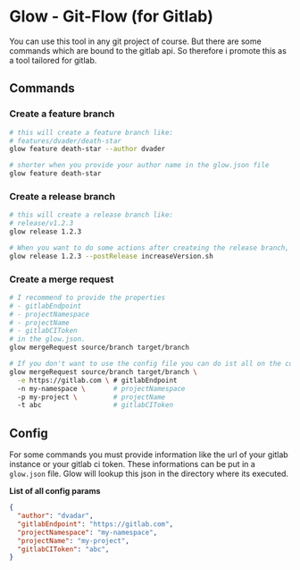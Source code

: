 # Glow - Git-Flow (for Gitlab)

You can use this tool in any git project of course. But there are some commands which are bound to the gitlab api. So therefore i promote this as a tool tailored for gitlab.

## Commands

### Create a feature branch

```bash
# this will create a feature branch like:
# features/dvader/death-star
glow feature death-star --author dvader

# shorter when you provide your author name in the glow.json file
glow feature death-star
```

### Create a release branch

```bash
# this will create a release branch like:
# release/v1.2.3
glow release 1.2.3

# When you want to do some actions after createing the release branch, for example to increase the version of your product, you can provide a post release script
glow release 1.2.3 --postRelease increaseVersion.sh
```

### Create a merge request

```bash
# I recommend to provide the properties
# - gitlabEndpoint
# - projectNamespace
# - projectName
# - gitlabCIToken
# in the glow.json.
glow mergeRequest source/branch target/branch

# If you don't want to use the config file you can do ist all on the command line:
glow mergeRequest source/branch target/branch \
  -e https://gitlab.com \ # gitlabEndpoint
  -n my-namespace \       # projectNamespace
  -p my-project \         # projectName
  -t abc                  # gitlabCIToken
```

## Config

For some commands you must provide information like the url of your gitlab instance or your gitlab ci token. These informations can be put in a `glow.json` file. Glow will lookup this json in the directory where its executed.

**List of all config params**

```json
{
  "author": "dvadar",
  "gitlabEndpoint": "https://gitlab.com",
  "projectNamespace": "my-namespace",
  "projectName": "my-project",
  "gitlabCIToken": "abc",
}
```